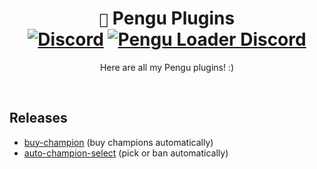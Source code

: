 <div align="center">

# `🐧` Pengu Plugins <br> [![Discord](https://dcbadge.vercel.app/api/shield/854886148455399436?style=flat&compact=true)](https://discordapp.com/users/854886148455399436) [![Pengu Loader Discord](https://dcbadge.vercel.app/api/server/9Ubaf7xCRe?style=flat)](https://discord.gg/9Ubaf7xCRe)

Here are all my Pengu plugins! :)

</div>
<br>

## Releases

- [buy-champion](https://github.com/controlado/buy-champions) (buy champions automatically)
- [auto-champion-select](https://github.com/controlado/auto-champion-select) (pick or ban automatically)
